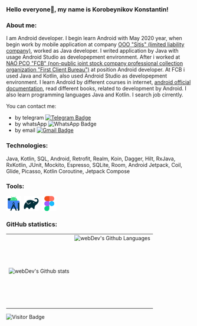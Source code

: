 ### Hello everyone👋, my name is Korobeynikov Konstantin!

### About me:

I am Android developer. I begin learn Android with May 2020 year, when begin work by mobile application at company <a href="https://www.sitis.ru">OOO "Sitis" (limited liability company)</a>, worked as Java developer. I writed application by Java with usage Android Studio as developepment environment. After i worked at <a href="https://pkbonline.ru">NAO PCO "FCB" (non-public joint stock company professional collection organization "First Client Bureau")</a> at position Android developer. At FCB i used Java and Kotlin, also used Android Studio as developepment environment. I learn Android by different courses in internet, <a href="https://developer.android.com">android official documentation</a>, read different books, related to development by Android. I also learn programming languages Java and Kotlin. I search job cirrently.

You can contact me:
- by telegram [![Telegram Badge](https://img.shields.io/badge/-destroy_man-blue?style=flat&logo=Telegram&logoColor=white)](https://t.me/destroy_man)
- by whatsApp ![WhatsApp Badge](https://img.shields.io/badge/-79655078263-green?style=flat&logo=WhatsApp&logoColor=white) 
- by email [![Gmail Badge](https://img.shields.io/badge/-destroyman3@gmail.com-red?style=flat&logo=Gmail&logoColor=white)](mailto:destroyman3@gmail.com)

### Technologies:

Java, Kotlin, SQL, Android, Retrofit, Realm, Koin, Dagger, Hilt, RxJava, RxKotlin, JUnit, Mockito, Espresso, SQLite, Room, Android Jetpack, Coil, Glide, Picasso, Kotlin Coroutine, Jetpack Compose

### Tools:

<div>
  <img src="https://github.com/devicons/devicon/blob/master/icons/androidstudio/androidstudio-original.svg" title="android studio" alt="android studio" width="40" height="40"/>&nbsp;
  <img src="https://github.com/devicons/devicon/blob/master/icons/gradle/gradle-original.svg" title="gradle" alt="gradle" width="40" height="40"/>&nbsp;
  <img src="https://github.com/devicons/devicon/blob/master/icons/figma/figma-original.svg" title="figma" alt="figma" width="40" height="40"/>&nbsp;
</div>

### GitHub statistics:

<table>
  <tr>
    <td>
      <img align="left" src="http://github-readme-streak-stats.herokuapp.com/?user=destroy-man&theme=ocean-gradient" alt="webDev's Github stats" />
    </td>
    <td>
      <img height="195px" align="right" alt="webDev's Github Languages" src="https://github-readme-stats-sigma-five.vercel.app/api/top-langs/?username=destroy-man&layout=compact&theme=algolia" />
    </td>
  </tr>
</table>

![Visitor Badge](https://visitor-badge.laobi.icu/badge?page_id=destroy-man)
